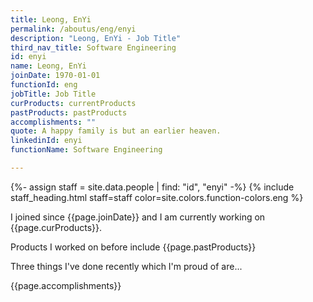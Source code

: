 ```yaml
---
title: Leong, EnYi
permalink: /aboutus/eng/enyi
description: "Leong, EnYi - Job Title"
third_nav_title: Software Engineering
id: enyi
name: Leong, EnYi
joinDate: 1970-01-01
functionId: eng
jobTitle: Job Title
curProducts: currentProducts
pastProducts: pastProducts
accomplishments: ""
quote: A happy family is but an earlier heaven.
linkedinId: enyi
functionName: Software Engineering

---
```


{%- assign staff = site.data.people | find: "id", "enyi" -%}
{% include staff_heading.html staff=staff color=site.colors.function-colors.eng %}

<p>I joined since {{page.joinDate}} and I am currently working on {{page.curProducts}}.</p>

<p>Products I worked on before include {{page.pastProducts}}</p>

<p>Three things I've done recently which I'm proud of are...</p>
{{page.accomplishments}}
